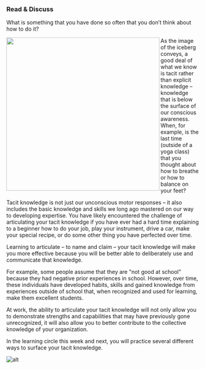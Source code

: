 
### Read & Discuss

What is something that you have done so often that you don’t think about how to do it? 

<img align="left" src="https://raw.githubusercontent.com/lybram/lll-test/gh-pages/img/iceberg.png" width="400"> As the image of the iceberg conveys, a good deal of what we know is tacit rather than explicit knowledge – knowledge that is below the surface of our conscious awareness. When, for example, is the last time (outside of a yoga class) that you thought about how to breathe or how to balance on your feet? 

Tacit knowledge is not just our unconscious motor responses – it also includes the basic knowledge and skills we long ago mastered on our way to developing expertise. You have likely encountered the challenge of articulating your tacit knowledge if you have ever had a hard time explaining to a beginner how to do your job, play your instrument, drive a car, make your special recipe, or do some other thing you have perfected over time.

Learning to articulate – to name and claim – your tacit knowledge will make you more effective because you will be better able to deliberately use and communicate that knowledge. 

For example, some people assume that they are "not good at school" because they had negative prior experiences in school. However, over time, these individuals have developed habits, skills and gained knowledge from experiences outside of school that, when recognized and used for learning, make them excellent students. 

At work, the ability to articulate your tacit knowledge will not only allow you to demonstrate strengths and capabilities that may have previously gone unrecognized, it will also allow you to better contribute to the collective knowledge of your organization. 

In the learning circle this week and next, you will practice several different ways to surface your tacit knowledge. 

![alt]({{site.baseurl}}/img/iceberg.png)



